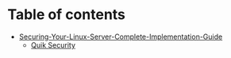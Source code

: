 # Table of contents

* [Securing-Your-Linux-Server-Complete-Implementation-Guide](README.md)
  * [Quik Security](readme/quik-security.md)
